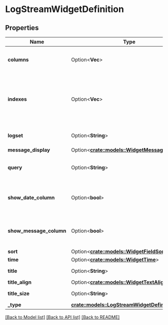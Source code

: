 # LogStreamWidgetDefinition

## Properties

Name | Type | Description | Notes
------------ | ------------- | ------------- | -------------
**columns** | Option<**Vec<String>**> | Which columns to display on the widget. | [optional]
**indexes** | Option<**Vec<String>**> | An array of index names to query in the stream. Use [] to query all indexes at once. | [optional]
**logset** | Option<**String**> | ID of the log set to use. | [optional]
**message_display** | Option<[**crate::models::WidgetMessageDisplay**](WidgetMessageDisplay.md)> |  | [optional]
**query** | Option<**String**> | Query to filter the log stream with. | [optional]
**show_date_column** | Option<**bool**> | Whether to show the date column or not | [optional]
**show_message_column** | Option<**bool**> | Whether to show the message column or not | [optional]
**sort** | Option<[**crate::models::WidgetFieldSort**](WidgetFieldSort.md)> |  | [optional]
**time** | Option<[**crate::models::WidgetTime**](WidgetTime.md)> |  | [optional]
**title** | Option<**String**> | Title of the widget. | [optional]
**title_align** | Option<[**crate::models::WidgetTextAlign**](WidgetTextAlign.md)> |  | [optional]
**title_size** | Option<**String**> | Size of the title. | [optional]
**_type** | [**crate::models::LogStreamWidgetDefinitionType**](LogStreamWidgetDefinitionType.md) |  | 

[[Back to Model list]](../README.md#documentation-for-models) [[Back to API list]](../README.md#documentation-for-api-endpoints) [[Back to README]](../README.md)


